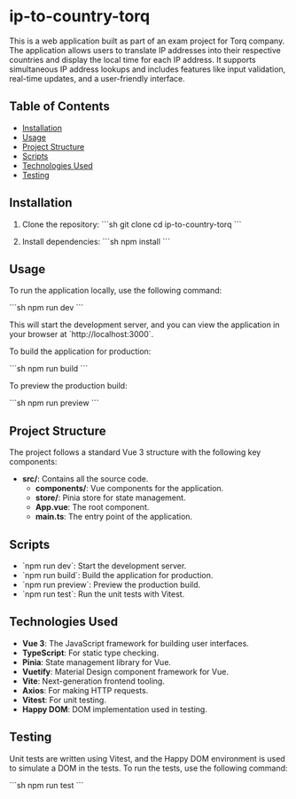 
# ip-to-country-torq

This is a web application built as part of an exam project for Torq company. The application allows users to translate IP addresses into their respective countries and display the local time for each IP address. It supports simultaneous IP address lookups and includes features like input validation, real-time updates, and a user-friendly interface.

## Table of Contents

- [Installation](#installation)
- [Usage](#usage)
- [Project Structure](#project-structure)
- [Scripts](#scripts)
- [Technologies Used](#technologies-used)
- [Testing](#testing)

## Installation

1. Clone the repository:
   \`\`\`sh
   git clone [<repository-url>](https://github.com/ezur1/torq-exam.git)
   cd ip-to-country-torq
   \`\`\`

2. Install dependencies:
   \`\`\`sh
   npm install
   \`\`\`

## Usage

To run the application locally, use the following command:

\`\`\`sh
npm run dev
\`\`\`

This will start the development server, and you can view the application in your browser at \`http://localhost:3000\`.

To build the application for production:

\`\`\`sh
npm run build
\`\`\`

To preview the production build:

\`\`\`sh
npm run preview
\`\`\`

## Project Structure

The project follows a standard Vue 3 structure with the following key components:

- **src/**: Contains all the source code.
  - **components/**: Vue components for the application.
  - **store/**: Pinia store for state management.
  - **App.vue**: The root component.
  - **main.ts**: The entry point of the application.

## Scripts

- \`npm run dev\`: Start the development server.
- \`npm run build\`: Build the application for production.
- \`npm run preview\`: Preview the production build.
- \`npm run test\`: Run the unit tests with Vitest.

## Technologies Used

- **Vue 3**: The JavaScript framework for building user interfaces.
- **TypeScript**: For static type checking.
- **Pinia**: State management library for Vue.
- **Vuetify**: Material Design component framework for Vue.
- **Vite**: Next-generation frontend tooling.
- **Axios**: For making HTTP requests.
- **Vitest**: For unit testing.
- **Happy DOM**: DOM implementation used in testing.

## Testing

Unit tests are written using Vitest, and the Happy DOM environment is used to simulate a DOM in the tests. To run the tests, use the following command:

\`\`\`sh
npm run test
\`\`\`
